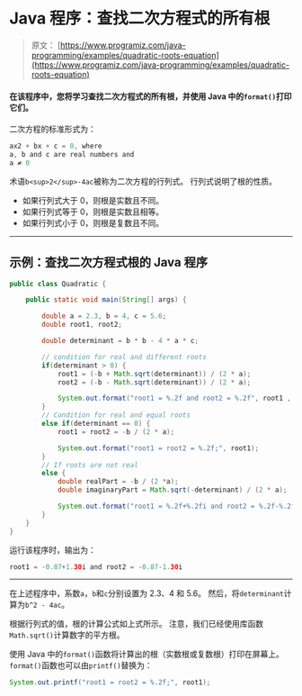 # Java 程序：查找二次方程式的所有根

> 原文： [https://www.programiz.com/java-programming/examples/quadratic-roots-equation](https://www.programiz.com/java-programming/examples/quadratic-roots-equation)

#### 在该程序中，您将学习查找二次方程式的所有根，并使用 Java 中的`format()`打印它们。

二次方程的标准形式为：

```java
ax2 + bx + c = 0, where
a, b and c are real numbers and
a ≠ 0

```

术语`b<sup>2</sup>-4ac`被称为二次方程的行列式。 行列式说明了根的性质。

*   如果行列式大于 0，则根是实数且不同。
*   如果行列式等于 0，则根是实数且相等。
*   如果行列式小于 0，则根是复数且不同。

* * *

## 示例：查找二次方程式根的 Java 程序

```java
public class Quadratic {

    public static void main(String[] args) {

        double a = 2.3, b = 4, c = 5.6;
        double root1, root2;

        double determinant = b * b - 4 * a * c;

        // condition for real and different roots
        if(determinant > 0) {
            root1 = (-b + Math.sqrt(determinant)) / (2 * a);
            root2 = (-b - Math.sqrt(determinant)) / (2 * a);

            System.out.format("root1 = %.2f and root2 = %.2f", root1 , root2);
        }
        // Condition for real and equal roots
        else if(determinant == 0) {
            root1 = root2 = -b / (2 * a);

            System.out.format("root1 = root2 = %.2f;", root1);
        }
        // If roots are not real
        else {
            double realPart = -b / (2 *a);
            double imaginaryPart = Math.sqrt(-determinant) / (2 * a);

            System.out.format("root1 = %.2f+%.2fi and root2 = %.2f-%.2fi", realPart, imaginaryPart, realPart, imaginaryPart);
        }
    }
}
```

运行该程序时，输出为：

```java
root1 = -0.87+1.30i and root2 = -0.87-1.30i
```

* * *

在上述程序中，系数`a`，`b`和`c`分别设置为 2.3、4 和 5.6。 然后，将`determinant`计算为`b^2 - 4ac`。

根据行列式的值，根的计算公式如上式所示。 注意，我们已经使用库函数`Math.sqrt()`计算数字的平方根。

使用 Java 中的`format()`函数将计算出的根（实数根或复数根）打印在屏幕上。`format()`函数也可以由`printf()`替换为：

```java
System.out.printf("root1 = root2 = %.2f;", root1);
```